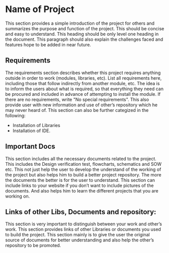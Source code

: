# Name of Project
This section provides a simple introduction of the project for others and summarizes the purpose and function of the project. This should be concise and easy to understand. This heading should be only level one heading in the document. This paragraph should also explain the challenges faced and features hope to be added in near future.

## Requirements
The requirements section describes whether this project requires anything outside in order to work (modules, libraries, etc). List all requirements here, including those that follow indirectly from another module, etc. The idea is to inform the users about what is required, so that everything they need can be procured and included in advance of attempting to install the module. If there are no requirements, write "No special requirements". This also provide user with new information and use of other’s repository which he may never heard of.
This section can also be further categized in the following:
* Installation of Libraries 
* Installation of IDE.

## Important Docs
This section includes all the necessary documents related to the project. This includes the Design verification test, flowcharts, schematics and SOW etc. This not just help the user to develop the understand of the working of the project but also helps him to build a better project repository. The more the documents the better is for the user to understand. This section can include links to your website if you don’t want to include pictures of the documents. And also helps him to learn the different projects that you are working on.

## Links of other Libs, Documents and repository: 
This section is very important to distinguish between your work and other’s work. This section provides links of other Libraries or documents you used to build the project. This section mainly is to give the user the original source of documents for better understanding and also help the other’s repository to be promoted.  
